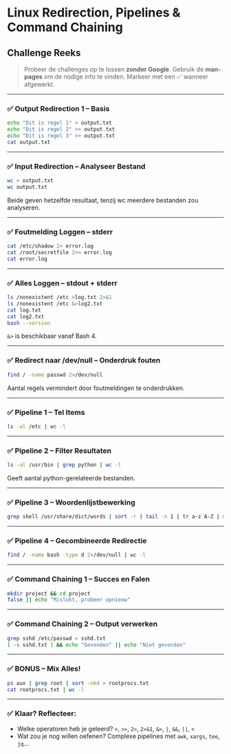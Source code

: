 # Linux Redirection, Pipelines & Command Chaining

## Challenge Reeks

> Probeer de challenges op te lossen **zonder Google**. Gebruik de **man-pages** om de nodige info te vinden.
> Markeer met een ✅ wanneer afgewerkt.

---

### ✅ Output Redirection 1 – Basis

```bash
echo "Dit is regel 1" > output.txt
echo "Dit is regel 2" >> output.txt
echo "Dit is regel 3" >> output.txt
cat output.txt
```

---

### ✅ Input Redirection – Analyseer Bestand

```bash
wc < output.txt
wc output.txt
```

Beide geven hetzelfde resultaat, tenzij wc meerdere bestanden zou analyseren.

---

### ✅ Foutmelding Loggen – stderr

```bash
cat /etc/shadow 2> error.log
cat /root/secretfile 2>> error.log
cat error.log
```

---

### ✅ Alles Loggen – stdout + stderr

```bash
ls /nonexistent /etc >log.txt 2>&1
ls /nonexistent /etc &>log2.txt
cat log.txt
cat log2.txt
bash --version
```

`&>` is beschikbaar vanaf Bash 4.

---

### ✅ Redirect naar /dev/null – Onderdruk fouten

```bash
find / -name passwd 2>/dev/null
```

Aantal regels vermindert door foutmeldingen te onderdrukken.

---

### ✅ Pipeline 1 – Tel Items

```bash
ls -al /etc | wc -l
```

---

### ✅ Pipeline 2 – Filter Resultaten

```bash
ls -al /usr/bin | grep python | wc -l
```

Geeft aantal python-gerelateerde bestanden.

---

### ✅ Pipeline 3 – Woordenlijstbewerking

```bash
grep shell /usr/share/dict/words | sort -r | tail -n 1 | tr a-z A-Z | sed 's/LL/XX/g'
```

---

### ✅ Pipeline 4 – Gecombineerde Redirectie

```bash
find / -name bash -type d 2>/dev/null | wc -l
```

---

### ✅ Command Chaining 1 – Succes en Falen

```bash
mkdir project && cd project
false || echo "Mislukt, probeer opnieuw"
```

---

### ✅ Command Chaining 2 – Output verwerken

```bash
grep sshd /etc/passwd > sshd.txt
[ -s sshd.txt ] && echo "Gevonden" || echo "Niet gevonden"
```

---

### ✅ BONUS – Mix Alles!

```bash
ps aux | grep root | sort -nk4 > rootprocs.txt
cat rootprocs.txt | wc -l
```

---

### ✅ Klaar? Reflecteer:

* Welke operatoren heb je geleerd?
  `>`, `>>`, `2>`, `2>&1`, `&>`, `|`, `&&`, `||`, `<`
* Wat zou je nog willen oefenen?
  Complexe pipelines met `awk`, `xargs`, `tee`, `jq`...

